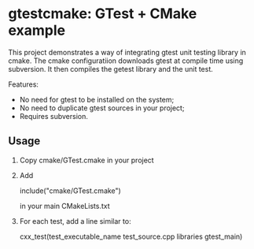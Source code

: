 gtestcmake: GTest + CMake example
=================================

This project demonstrates a way of integrating gtest unit testing library in
cmake. The cmake configuratiion downloads gtest at compile time using
subversion. It then compiles the getest library and the unit test.

Features:
- No need for gtest to be installed on the system;
- No need to duplicate gtest sources in your project;
- Requires subversion.

Usage
-----

1. Copy cmake/GTest.cmake in your project

2. Add

    include("cmake/GTest.cmake")

   in your main CMakeLists.txt

3. For each test, add a line similar to:

    cxx_test(test_executable_name test_source.cpp libraries gtest_main)

